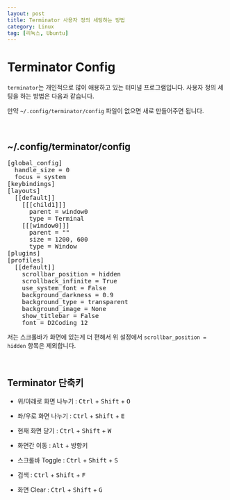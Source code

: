 ```yaml
---
layout: post
title: Terminator 사용자 정의 세팅하는 방법
category: Linux
tag: [리눅스, Ubuntu]
---
```

# Terminator Config 

`terminator`는 개인적으로 많이 애용하고 있는 터미널 프로그램입니다. 사용자 정의 세팅을 하는 방법은 다음과 같습니다.

만약 `~/.config/terminator/config` 파일이 없으면 새로 만들어주면 됩니다.

<br>

##  ~/.config/terminator/config

<pre class="prettyprint">
[global_config]
  handle_size = 0
  focus = system
[keybindings]
[layouts]
  [[default]]
    [[[child1]]]
      parent = window0
      type = Terminal
    [[[window0]]]
      parent = ""
      size = 1200, 600
      type = Window
[plugins]
[profiles]
  [[default]]
    scrollbar_position = hidden
    scrollback_infinite = True
    use_system_font = False
    background_darkness = 0.9
    background_type = transparent
    background_image = None
    show_titlebar = False
    font = D2Coding 12
</pre>

저는 스크롤바가 화면에 있는게 더 편해서 위 설정에서 `scrollbar_position = hidden` 항목은 제외합니다.

<br>

## Terminator 단축키

* 위/아래로 화면 나누기 : <kbd>Ctrl</kbd> + <kbd>Shift</kbd> + <kbd>O</kbd>
* 좌/우로 화면 나누기 : <kbd>Ctrl</kbd> + <kbd>Shift</kbd> + <kbd>E</kbd>
* 현재 화면 닫기 : <kbd>Ctrl</kbd> + <kbd>Shift</kbd> + <kbd>W</kbd>

* 화면간 이동 : <kbd>Alt</kbd> + <kbd>방향키</kbd>

* 스크롤바 Toggle : <kbd>Ctrl</kbd> + <kbd>Shift</kbd> + <kbd>S</kbd>

* 검색 : <kbd>Ctrl</kbd> + <kbd>Shift</kbd> + <kbd>F</kbd>
* 화면 Clear : <kbd>Ctrl</kbd> + <kbd>Shift</kbd> + <kbd>G</kbd>